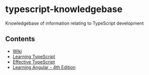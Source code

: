 # typescript-knowledgebase

Knowledgebase of information relating to TypeScript development


## Contents

- [Wiki](wiki/README.md)
- [Learning TypeScript](books/learning-typescript/)
- [Effective TypeScript](books/effective-typescript/)
- [Learning Angular - 4th Edition](books/learning-angular-4e/)
